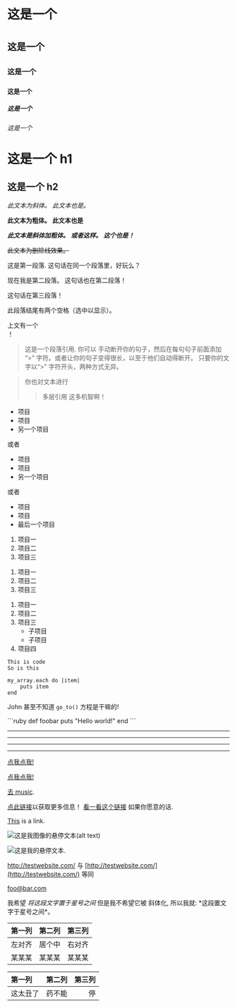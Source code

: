 
<!-- Markdown 是 HTML 的父集，所以任何 HTML 文件都是有效的 Markdown。
这意味着我们可以在 Markdown 里使用任何 HTML 元素，比如注释元素，
且不会被 Markdown 解析器所影响。不过如果你在 Markdown 文件内创建了 HTML 元素，
你将无法在 HTML 元素的内容中使用 Markdown 语法。-->

<!-- 在不同的解析器中，Markdown 的实现方法有所不同。
此教程会指出当某功能是否通用及是否只对某一解析器有效。 -->

<!-- 标头 -->
<!-- 通过在文本前加上不同数量的hash(#), 你可以创建相对应的 <h1> 
到 <h6> HTML元素。-->

# 这是一个 <h1>
## 这是一个 <h2>
### 这是一个 <h3>
#### 这是一个 <h4>
##### 这是一个 <h5>
###### 这是一个 <h6>

<!-- 对于 <h1> 和 <h2> 元素，Markdown 额外提供了两种添加方式。 -->
这是一个 h1
=============

这是一个 h2
-------------

<!-- 简易文本样式 -->
<!-- 文本的斜体，粗体，和删除线在 Markdown 中可以轻易地被实现。-->

*此文本为斜体。*
_此文本也是。_

**此文本为粗体。**
__此文本也是__

***此文本是斜体加粗体。***
**_或者这样。_**
*__这个也是！__*

<!-- 在 Github 采用的 Markdown 中 -->

~~此文本为删除线效果。~~

<!-- 单个段落由一句或多句邻近的句子组成，这些句子由一个或多个空格分隔。-->

这是第一段落. 这句话在同一个段落里，好玩么？

现在我是第二段落。
这句话也在第二段落！

这句话在第三段落！

<!-- 如果你插入一个 HTML中的<br />标签，你可以在段末加入两个以上的空格，
然后另起一段。-->

此段落结尾有两个空格（选中以显示）。  

上文有一个 <br /> ！

<!-- 段落引用可由 > 字符轻松实现。-->

> 这是一个段落引用. 你可以
> 手动断开你的句子，然后在每句句子前面添加 “>” 字符。或者让你的句子变得很长，以至于他们自动得断开。
> 只要你的文字以“>” 字符开头，两种方式无异。

> 你也对文本进行
>> 多层引用
> 这多机智啊！

<!-- 序列 -->
<!-- 无序序列可由星号，加号或者减号来建立 -->

* 项目
* 项目
* 另一个项目

或者

+ 项目
+ 项目
+ 另一个项目

或者 

- 项目
- 项目
- 最后一个项目

<!-- 有序序列可由数字加点来实现 -->

1. 项目一
2. 项目二
3. 项目三

<!-- 即使你的标签数字有误，Markdown 依旧会呈现出正确的序号，
不过这并不是一个好主意-->

1. 项目一
1. 项目二
1. 项目三
<!-- (此段与前例一模一样) -->

<!-- 你也可以使用子序列 -->

1. 项目一
2. 项目二
3. 项目三
    * 子项目
    * 子项目
4. 项目四

<!-- 代码段落 -->
<!-- 代码段落（HTML中 <code>标签）可以由缩进四格（spaces）
或者一个制表符（tab）实现-->

    This is code
    So is this

<!-- 在你的代码中，你仍然使用tab可以进行缩进操作 -->

    my_array.each do |item|
        puts item
    end

<!-- 内联代码可由反引号 ` 实现 -->

John 甚至不知道 `go_to()` 方程是干嘛的!

<!-- 在Github的 Markdown中，对于代码你可以使用特殊的语法 -->

\`\`\`ruby <!-- 插入时记得移除反斜线， 仅留ruby ！ -->
def foobar
    puts "Hello world!"
end
\`\`\` <!-- 这里也是，移除反斜线，仅留  -->

<!-- 以上代码不需要缩进，而且 Github 会根据后表明的语言来进行语法高亮 -->

<!-- 水平线 （<hr />） -->
<!-- 水平线可由三个或以上的星号或者减号创建，可带可不带空格。 -->

***
---
- - - 
****************

<!-- 链接 -->
<!-- Markdown 最棒的地方就是简易的链接制作。链接文字放在中括号[]内，
在随后的括弧()内加入url。-->

[点我点我!](http://test.com/)

<!-- 你也可以为链接加入一个标题：在括弧内使用引号 -->

[点我点我!](http://test.com/ "连接到Test.com")

<!-- 相对路径也可以有 -->

[去 music](/music/).

<!-- Markdown同样支持引用样式的链接 -->

[点此链接][link1]以获取更多信息！
[看一看这个链接][foobar] 如果你愿意的话.

[link1]: http://test.com/ "Cool!"
[foobar]: http://foobar.biz/ "Alright!"

<!-- 链接的标题可以处于单引号中，括弧中或是被忽略。引用名可以在文档的任意何处，
并且可以随意命名，只要名称不重复。-->

<!-- “隐含式命名” 的功能可以让链接文字作为引用名 -->

[This][] is a link.

[this]: http://thisisalink.com/

<!-- 但这并不常用 -->

<!-- 图像 -->
<!-- 图像与链接相似，只需在前添加一个感叹号 -->

![这是我图像的悬停文本(alt text)](http://imgur.com/myimage.jpg "可选命名")

<!-- 引用样式也同样起作用 -->

![这是我的悬停文本.][myimage]

[myimage]: relative/urls/cool/image.jpg "在此输入标题"

<!-- 杂项 -->
<!-- 自动链接 -->

<http://testwebsite.com/> 与
[http://testwebsite.com/](http://testwebsite.com/) 等同

<!-- 电子邮件的自动链接 -->

<foo@bar.com>

<!-- 转义字符 -->

我希望 *将这段文字置于星号之间* 但是我不希望它被
斜体化, 所以我就: \*这段置文字于星号之间\*。

<!-- 表格 -->
<!-- 表格只被 Github 的 Markdown 支持，并且有一点笨重，但如果你真的要用的话: -->

| 第一列        | 第二列    | 第三列       |
| :----------   | :------:  | ----------:  |
| 左对齐        | 居个中    | 右对齐       |
| 某某某        | 某某某    | 某某某       |

<!-- 或者, 同样的 -->

第一列 | 第二列 | 第三列
:-- | :-: | --:
这太丑了 | 药不能 | 停

<!-- 结束! -->

